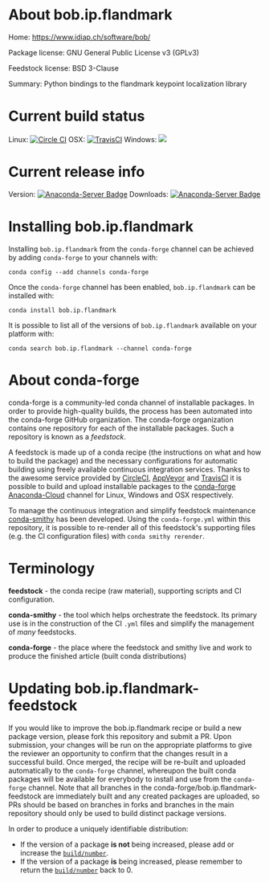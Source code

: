 About bob.ip.flandmark
======================

Home: https://www.idiap.ch/software/bob/

Package license: GNU General Public License v3 (GPLv3)

Feedstock license: BSD 3-Clause

Summary: Python bindings to the flandmark keypoint localization library



Current build status
====================

Linux: [![Circle CI](https://circleci.com/gh/conda-forge/bob.ip.flandmark-feedstock.svg?style=shield)](https://circleci.com/gh/conda-forge/bob.ip.flandmark-feedstock)
OSX: [![TravisCI](https://travis-ci.org/conda-forge/bob.ip.flandmark-feedstock.svg?branch=master)](https://travis-ci.org/conda-forge/bob.ip.flandmark-feedstock)
Windows: ![](https://cdn.rawgit.com/conda-forge/conda-smithy/90845bba35bec53edac7a16638aa4d77217a3713/conda_smithy/static/disabled.svg)

Current release info
====================
Version: [![Anaconda-Server Badge](https://anaconda.org/conda-forge/bob.ip.flandmark/badges/version.svg)](https://anaconda.org/conda-forge/bob.ip.flandmark)
Downloads: [![Anaconda-Server Badge](https://anaconda.org/conda-forge/bob.ip.flandmark/badges/downloads.svg)](https://anaconda.org/conda-forge/bob.ip.flandmark)

Installing bob.ip.flandmark
===========================

Installing `bob.ip.flandmark` from the `conda-forge` channel can be achieved by adding `conda-forge` to your channels with:

```
conda config --add channels conda-forge
```

Once the `conda-forge` channel has been enabled, `bob.ip.flandmark` can be installed with:

```
conda install bob.ip.flandmark
```

It is possible to list all of the versions of `bob.ip.flandmark` available on your platform with:

```
conda search bob.ip.flandmark --channel conda-forge
```


About conda-forge
=================

conda-forge is a community-led conda channel of installable packages.
In order to provide high-quality builds, the process has been automated into the
conda-forge GitHub organization. The conda-forge organization contains one repository
for each of the installable packages. Such a repository is known as a *feedstock*.

A feedstock is made up of a conda recipe (the instructions on what and how to build
the package) and the necessary configurations for automatic building using freely
available continuous integration services. Thanks to the awesome service provided by
[CircleCI](https://circleci.com/), [AppVeyor](http://www.appveyor.com/)
and [TravisCI](https://travis-ci.org/) it is possible to build and upload installable
packages to the [conda-forge](https://anaconda.org/conda-forge)
[Anaconda-Cloud](http://docs.anaconda.org/) channel for Linux, Windows and OSX respectively.

To manage the continuous integration and simplify feedstock maintenance
[conda-smithy](http://github.com/conda-forge/conda-smithy) has been developed.
Using the ``conda-forge.yml`` within this repository, it is possible to re-render all of
this feedstock's supporting files (e.g. the CI configuration files) with ``conda smithy rerender``.


Terminology
===========

**feedstock** - the conda recipe (raw material), supporting scripts and CI configuration.

**conda-smithy** - the tool which helps orchestrate the feedstock.
                   Its primary use is in the construction of the CI ``.yml`` files
                   and simplify the management of *many* feedstocks.

**conda-forge** - the place where the feedstock and smithy live and work to
                  produce the finished article (built conda distributions)


Updating bob.ip.flandmark-feedstock
===================================

If you would like to improve the bob.ip.flandmark recipe or build a new
package version, please fork this repository and submit a PR. Upon submission,
your changes will be run on the appropriate platforms to give the reviewer an
opportunity to confirm that the changes result in a successful build. Once
merged, the recipe will be re-built and uploaded automatically to the
`conda-forge` channel, whereupon the built conda packages will be available for
everybody to install and use from the `conda-forge` channel.
Note that all branches in the conda-forge/bob.ip.flandmark-feedstock are
immediately built and any created packages are uploaded, so PRs should be based
on branches in forks and branches in the main repository should only be used to
build distinct package versions.

In order to produce a uniquely identifiable distribution:
 * If the version of a package **is not** being increased, please add or increase
   the [``build/number``](http://conda.pydata.org/docs/building/meta-yaml.html#build-number-and-string).
 * If the version of a package **is** being increased, please remember to return
   the [``build/number``](http://conda.pydata.org/docs/building/meta-yaml.html#build-number-and-string)
   back to 0.
